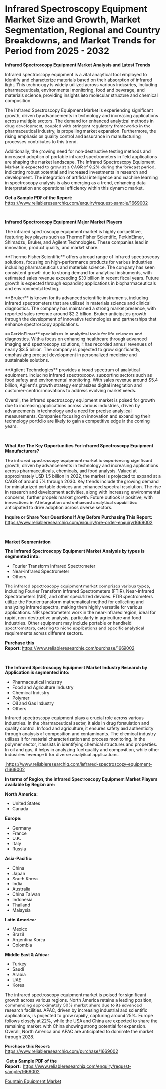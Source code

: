<p><h1>Infrared Spectroscopy Equipment Market Size and Growth, Market Segmentation, Regional and Country Breakdowns, and Market Trends for Period from 2025 -  2032</h1></p><p><strong>Infrared Spectroscopy Equipment Market Analysis and Latest Trends</strong></p>
<p><p>Infrared spectroscopy equipment is a vital analytical tool employed to identify and characterize materials based on their absorption of infrared light. This technology is widely utilized across various industries, including pharmaceuticals, environmental monitoring, food and beverage, and materials science, providing insights into molecular structure and chemical composition.</p><p>The Infrared Spectroscopy Equipment Market is experiencing significant growth, driven by advancements in technology and increasing applications across multiple sectors. The demand for enhanced analytical methods in drug development, coupled with stringent regulatory frameworks in the pharmaceutical industry, is propelling market expansion. Furthermore, the rising emphasis on quality control and assurance in manufacturing processes contributes to this trend.</p><p>Additionally, the growing need for non-destructive testing methods and increased adoption of portable infrared spectrometers in field applications are shaping the market landscape. The Infrared Spectroscopy Equipment Market is expected to grow at a CAGR of 8.2% during the forecast period, indicating robust potential and increased investments in research and development. The integration of artificial intelligence and machine learning in spectroscopy analysis is also emerging as a trend, enhancing data interpretation and operational efficiency within this dynamic market.</p></p>
<p><strong>Get a Sample PDF of the Report:&nbsp;</strong> <a href="https://www.reliableresearchiq.com/enquiry/request-sample/1669002?utm_campaign=2244&utm_medium=2&utm_source=Github&utm_content=ia&utm_term=17022025&utm_id=infrared-spectroscopy-equipment">https://www.reliableresearchiq.com/enquiry/request-sample/1669002</a></p>
<p>&nbsp;</p>
<p><strong>Infrared Spectroscopy Equipment Major Market Players</strong></p>
<p><p>The infrared spectroscopy equipment market is highly competitive, featuring key players such as Thermo Fisher Scientific, PerkinElmer, Shimadzu, Bruker, and Agilent Technologies. These companies lead in innovation, product quality, and market share.</p><p>**Thermo Fisher Scientific** offers a broad range of infrared spectroscopy solutions, focusing on high-performance products for various industries including pharmaceuticals and materials science. The company has seen consistent growth due to strong demand for analytical instruments, with estimated sales revenue exceeding $30 billion in recent fiscal years. Future growth is expected through expanding applications in biopharmaceuticals and environmental testing.</p><p>**Bruker** is known for its advanced scientific instruments, including infrared spectrometers that are utilized in materials science and clinical diagnostics. The company has maintained a strong market presence, with reported sales revenue around $2.2 billion. Bruker anticipates growth through the development of innovative technologies and partnerships that enhance spectroscopy applications.</p><p>**PerkinElmer** specializes in analytical tools for life sciences and diagnostics. With a focus on enhancing healthcare through advanced imaging and spectroscopy solutions, it has recorded annual revenues of nearly $3.5 billion. The company is projected to grow significantly, emphasizing product development in personalized medicine and sustainable solutions.</p><p>**Agilent Technologies** provides a broad spectrum of analytical equipment, including infrared spectroscopy, supporting sectors such as food safety and environmental monitoring. With sales revenue around $5.4 billion, Agilent's growth strategy emphasizes digital integration and customer-centric innovations to address evolving market needs.</p><p>Overall, the infrared spectroscopy equipment market is poised for growth due to increasing applications across various industries, driven by advancements in technology and a need for precise analytical measurements. Companies focusing on innovation and expanding their technology portfolio are likely to gain a competitive edge in the coming years.</p></p>
<p>&nbsp;</p>
<p><strong>What Are The Key Opportunities For Infrared Spectroscopy Equipment Manufacturers?</strong></p>
<p><p>The infrared spectroscopy equipment market is experiencing significant growth, driven by advancements in technology and increasing applications across pharmaceuticals, chemicals, and food analysis. Valued at approximately USD 1.5 billion in 2022, the market is projected to expand at a CAGR of around 7% through 2030. Key trends include the growing demand for miniaturized portable devices and enhanced spectral resolution. The rise in research and development activities, along with increasing environmental concerns, further propels market growth. Future outlook is positive, with innovations in AI integration and enhanced analytical capabilities anticipated to drive adoption across diverse sectors.</p></p>
<p><strong>Inquire or Share Your Questions If Any Before Purchasing This Report:</strong> <a href="https://www.reliableresearchiq.com/enquiry/pre-order-enquiry/1669002?utm_campaign=2244&utm_medium=2&utm_source=Github&utm_content=ia&utm_term=17022025&utm_id=infrared-spectroscopy-equipment">https://www.reliableresearchiq.com/enquiry/pre-order-enquiry/1669002</a></p>
<p>&nbsp;</p>
<p><strong>Market Segmentation</strong></p>
<p><strong>The Infrared Spectroscopy Equipment Market Analysis by types is segmented into:</strong></p>
<p><ul><li>Fourier Transform Infrared Spectrometer</li><li>Near-infrared Spectrometer</li><li>Others</li></ul></p>
<p><p>The infrared spectroscopy equipment market comprises various types, including Fourier Transform Infrared Spectrometers (FTIR), Near-Infrared Spectrometers (NIR), and other specialized devices. FTIR spectrometers utilize the Fourier transform mathematical method for collecting and analyzing infrared spectra, making them highly versatile for various applications. NIR spectrometers work in the near-infrared region, ideal for rapid, non-destructive analysis, particularly in agriculture and food industries. Other equipment may include portable or handheld spectrometers, catering to niche applications and specific analytical requirements across different sectors.</p></p>
<p><strong>Purchase this Report:&nbsp;</strong><a href="https://www.reliableresearchiq.com/purchase/1669002?utm_campaign=2244&utm_medium=2&utm_source=Github&utm_content=ia&utm_term=17022025&utm_id=infrared-spectroscopy-equipment">https://www.reliableresearchiq.com/purchase/1669002</a></p>
<p>&nbsp;</p>
<p><strong>The Infrared Spectroscopy Equipment Market Industry Research by Application is segmented into:</strong></p>
<p><ul><li>Pharmaceutical Industry</li><li>Food and Agriculture Industry</li><li>Chemical Industry</li><li>Polymer</li><li>Oil and Gas Industry</li><li>Others</li></ul></p>
<p><p>Infrared spectroscopy equipment plays a crucial role across various industries. In the pharmaceutical sector, it aids in drug formulation and quality control. In food and agriculture, it ensures safety and authenticity through analysis of composition and contaminants. The chemical industry utilizes it for material characterization and process monitoring. In the polymer sector, it assists in identifying chemical structures and properties. In oil and gas, it helps in analyzing fuel quality and composition, while other industries leverage it for diverse analytical applications.</p></p>
<p><a href="https://www.reliableresearchiq.com/infrared-spectroscopy-equipment-r1669002?utm_campaign=2244&utm_medium=2&utm_source=Github&utm_content=ia&utm_term=17022025&utm_id=infrared-spectroscopy-equipment">&nbsp;https://www.reliableresearchiq.com/infrared-spectroscopy-equipment-r1669002</a></p>
<p><strong>In terms of Region, the Infrared Spectroscopy Equipment Market Players available by Region are:</strong></p>
<p>
    <p> <strong> North America: </strong>
        <ul>
            <li>United States</li>
            <li>Canada</li>
        </ul>
        </p> 
    <p> <strong> Europe: </strong>
        <ul>
            <li>Germany</li>
            <li>France</li>
            <li>U.K.</li>
            <li>Italy</li>
            <li>Russia</li>
        </ul>
        </p> 
    <p> <strong> Asia-Pacific: </strong>
        <ul>
            <li>China</li>
            <li>Japan</li>
            <li>South Korea</li>
            <li>India</li>
            <li>Australia</li>
            <li>China Taiwan</li>
            <li>Indonesia</li>
            <li>Thailand</li>
            <li>Malaysia</li>
        </ul>
        </p> 
    <p> <strong> Latin America: </strong>
        <ul>
            <li>Mexico</li>
            <li>Brazil</li>
            <li>Argentina Korea</li>
            <li>Colombia</li>
        </ul>
        </p> 
    <p> <strong> Middle East & Africa: </strong>
        <ul>
            <li>Turkey</li>
            <li>Saudi</li>
            <li>Arabia</li>
            <li>UAE</li>
            <li>Korea</li>
        </ul>
    </p>
    </p>
<p><p>The infrared spectroscopy equipment market is poised for significant growth across various regions. North America retains a leading position, commanding approximately 30% market share due to its advanced research facilities. APAC, driven by increasing industrial and scientific applications, is projected to grow rapidly, capturing around 25%. Europe follows closely at 22%, while the USA and China are expected to share the remaining market, with China showing strong potential for expansion. Overall, North America and APAC are anticipated to dominate the market through 2028.</p></p>
<p><strong>Purchase this Report: </strong><a href="https://www.reliableresearchiq.com/purchase/1669002?utm_campaign=2244&utm_medium=2&utm_source=Github&utm_content=ia&utm_term=17022025&utm_id=infrared-spectroscopy-equipment">https://www.reliableresearchiq.com/purchase/1669002</a></p>
<p>&nbsp;<strong>Get a Sample PDF of the Report:&nbsp;&nbsp;</strong><a href="https://www.reliableresearchiq.com/enquiry/request-sample/1669002?utm_campaign=2244&utm_medium=2&utm_source=Github&utm_content=ia&utm_term=17022025&utm_id=infrared-spectroscopy-equipment">https://www.reliableresearchiq.com/enquiry/request-sample/1669002</a></p>
<p><strong></strong></p>
<p><p><a href="https://github.com/klindsey95/Market-Research-Report-List-1/blob/main/fountain-equipment-market.md?utm_campaign=2244&utm_medium=2&utm_source=Github&utm_content=ia&utm_term=17022025&utm_id=infrared-spectroscopy-equipment">Fountain Equipment Market</a></p></p>